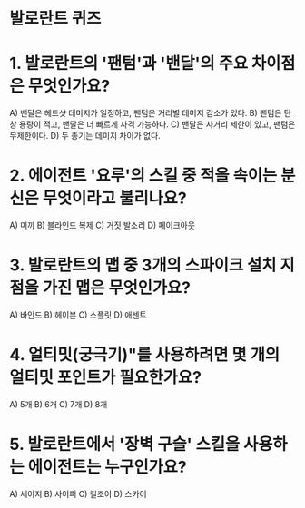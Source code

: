 # 발로란트 퀴즈

# 1. 발로란트의 '팬텀'과 '밴달'의 주요 차이점은 무엇인가요?

A) 밴달은 헤드샷 데미지가 일정하고, 팬텀은 거리별 데미지 감소가 있다.
B) 팬텀은 탄창 용량이 적고, 밴달은 더 빠르게 사격 가능하다.
C) 밴달은 사거리 제한이 있고, 팬텀은 무제한이다.
D) 두 총기는 데미지 차이가 없다.

# 2. 에이전트 '요루'의 스킬 중 적을 속이는 분신은 무엇이라고 불리나요?

A) 미끼
B) 블라인드 복제
C) 거짓 발소리
D) 페이크아웃

# 3. 발로란트의 맵 중 3개의 스파이크 설치 지점을 가진 맵은 무엇인가요?

A) 바인드
B) 헤이븐
C) 스플릿
D) 애센트

# 4. 얼티밋(궁극기)"를 사용하려면 몇 개의 얼티밋 포인트가 필요한가요?

A) 5개
B) 6개
C) 7개
D) 8개

# 5. 발로란트에서 '장벽 구슬' 스킬을 사용하는 에이전트는 누구인가요?

A) 세이지
B) 사이퍼
C) 킬조이
D) 스카이
